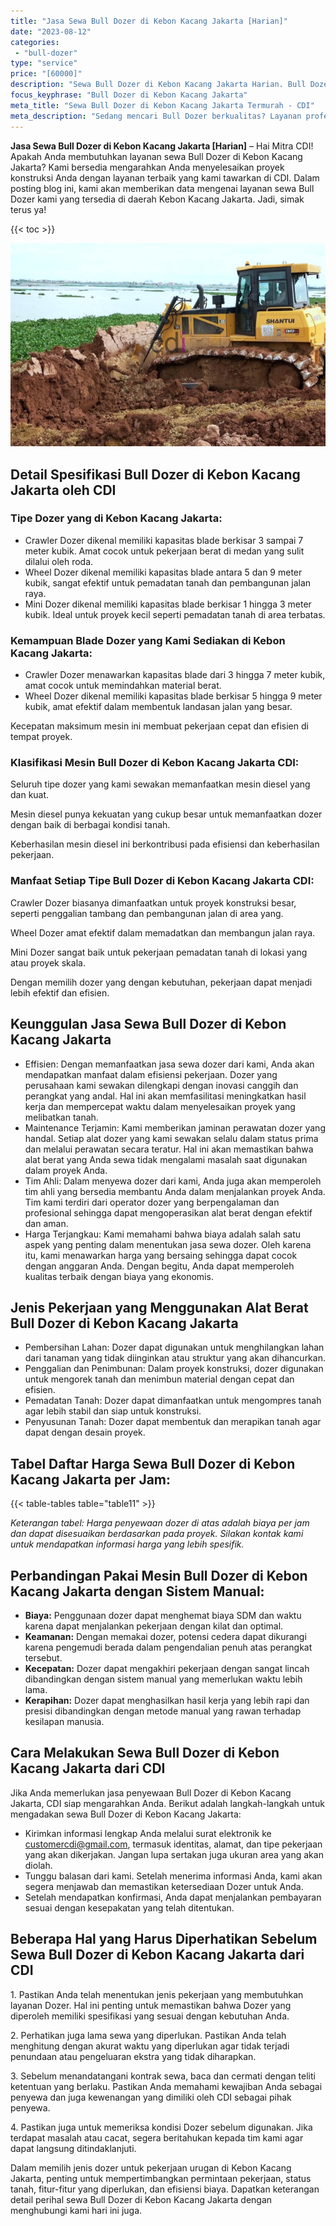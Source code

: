 ```yaml
---
title: "Jasa Sewa Bull Dozer di Kebon Kacang Jakarta [Harian]"
date: "2023-08-12"
categories:
 - "bull-dozer"
type: "service"
price: "[60000]"
description: "Sewa Bull Dozer di Kebon Kacang Jakarta Harian. Bull Dozer unggulan untuk kebutuhan proyek konstruksi dengan performa superior. Hubungi kami untuk informasi lebih detail."
focus_keyphrase: "Bull Dozer di Kebon Kacang Jakarta"
meta_title: "Sewa Bull Dozer di Kebon Kacang Jakarta Termurah - CDI"
meta_description: "Sedang mencari Bull Dozer berkualitas? Layanan profesional kami siap melayani dengan penawaran terbaik. Segera hubungi kami."
---
```


**Jasa Sewa Bull Dozer di Kebon Kacang Jakarta [Harian]** – Hai Mitra CDI! Apakah Anda membutuhkan layanan sewa Bull Dozer di Kebon Kacang Jakarta? Kami bersedia mengarahkan Anda menyelesaikan proyek konstruksi Anda dengan layanan terbaik yang kami tawarkan di CDI. Dalam posting blog ini, kami akan memberikan data mengenai layanan sewa Bull Dozer kami yang tersedia di daerah Kebon Kacang Jakarta. Jadi, simak terus ya!

{{< toc >}}

![Jasa Sewa Bull Dozer di Kebon Kacang Jakarta [Harian]](/images/bull-dozer/bull-dozer-14.jpg)

## Detail Spesifikasi Bull Dozer di Kebon Kacang Jakarta oleh CDI

### Tipe Dozer yang di Kebon Kacang Jakarta:

*   Crawler Dozer dikenal memiliki kapasitas blade berkisar 3 sampai 7 meter kubik. Amat cocok untuk pekerjaan berat di medan yang sulit dilalui oleh roda.
*   Wheel Dozer dikenal memiliki kapasitas blade antara 5 dan 9 meter kubik, sangat efektif untuk pemadatan tanah dan pembangunan jalan raya.
*   Mini Dozer dikenal memiliki kapasitas blade berkisar 1 hingga 3 meter kubik. Ideal untuk proyek kecil seperti pemadatan tanah di area terbatas.

### Kemampuan Blade Dozer yang Kami Sediakan di Kebon Kacang Jakarta:

*   Crawler Dozer menawarkan kapasitas blade dari 3 hingga 7 meter kubik, amat cocok untuk memindahkan material berat.
*   Wheel Dozer dikenal memiliki kapasitas blade berkisar 5 hingga 9 meter kubik, amat efektif dalam membentuk landasan jalan yang besar.

Kecepatan maksimum mesin ini membuat pekerjaan cepat dan efisien di tempat proyek.

### Klasifikasi Mesin Bull Dozer di Kebon Kacang Jakarta CDI:

Seluruh tipe dozer yang kami sewakan memanfaatkan mesin diesel yang dan kuat.

Mesin diesel punya kekuatan yang cukup besar untuk memanfaatkan dozer dengan baik di berbagai kondisi tanah.

Keberhasilan mesin diesel ini berkontribusi pada efisiensi dan keberhasilan pekerjaan.

### Manfaat Setiap Tipe Bull Dozer di Kebon Kacang Jakarta CDI:

Crawler Dozer biasanya dimanfaatkan untuk proyek konstruksi besar, seperti penggalian tambang dan pembangunan jalan di area yang.

Wheel Dozer amat efektif dalam memadatkan dan membangun jalan raya.

Mini Dozer sangat baik untuk pekerjaan pemadatan tanah di lokasi yang atau proyek skala.

Dengan memilih dozer yang dengan kebutuhan, pekerjaan dapat menjadi lebih efektif dan efisien.

## Keunggulan Jasa Sewa Bull Dozer di Kebon Kacang Jakarta

*   Effisien: Dengan memanfaatkan jasa sewa dozer dari kami, Anda akan mendapatkan manfaat dalam efisiensi pekerjaan. Dozer yang perusahaan kami sewakan dilengkapi dengan inovasi canggih dan perangkat yang andal. Hal ini akan memfasilitasi meningkatkan hasil kerja dan mempercepat waktu dalam menyelesaikan proyek yang melibatkan tanah.
*   Maintenance Terjamin: Kami memberikan jaminan perawatan dozer yang handal. Setiap alat dozer yang kami sewakan selalu dalam status prima dan melalui perawatan secara teratur. Hal ini akan memastikan bahwa alat berat yang Anda sewa tidak mengalami masalah saat digunakan dalam proyek Anda.
*   Tim Ahli: Dalam menyewa dozer dari kami, Anda juga akan memperoleh tim ahli yang bersedia membantu Anda dalam menjalankan proyek Anda. Tim kami terdiri dari operator dozer yang berpengalaman dan profesional sehingga dapat mengoperasikan alat berat dengan efektif dan aman.
*   Harga Terjangkau: Kami memahami bahwa biaya adalah salah satu aspek yang penting dalam menentukan jasa sewa dozer. Oleh karena itu, kami menawarkan harga yang bersaing sehingga dapat cocok dengan anggaran Anda. Dengan begitu, Anda dapat memperoleh kualitas terbaik dengan biaya yang ekonomis.

## Jenis Pekerjaan yang Menggunakan Alat Berat Bull Dozer di Kebon Kacang Jakarta

*   Pembersihan Lahan: Dozer dapat digunakan untuk menghilangkan lahan dari tanaman yang tidak diinginkan atau struktur yang akan dihancurkan.
*   Penggalian dan Penimbunan: Dalam proyek konstruksi, dozer digunakan untuk mengorek tanah dan menimbun material dengan cepat dan efisien.
*   Pemadatan Tanah: Dozer dapat dimanfaatkan untuk mengompres tanah agar lebih stabil dan siap untuk konstruksi.
*   Penyusunan Tanah: Dozer dapat membentuk dan merapikan tanah agar dapat dengan desain proyek.

## Tabel Daftar Harga Sewa Bull Dozer di Kebon Kacang Jakarta per Jam:

{{< table-tables table="table11" >}}

_Keterangan tabel: Harga penyewaan dozer di atas adalah biaya per jam dan dapat disesuaikan berdasarkan pada proyek. Silakan kontak kami untuk mendapatkan informasi harga yang lebih spesifik._

## Perbandingan Pakai Mesin Bull Dozer di Kebon Kacang Jakarta dengan Sistem Manual:

*   **Biaya:** Penggunaan dozer dapat menghemat biaya SDM dan waktu karena dapat menjalankan pekerjaan dengan kilat dan optimal.
*   **Keamanan:** Dengan memakai dozer, potensi cedera dapat dikurangi karena pengemudi berada dalam pengendalian penuh atas perangkat tersebut.
*   **Kecepatan:** Dozer dapat mengakhiri pekerjaan dengan sangat lincah dibandingkan dengan sistem manual yang memerlukan waktu lebih lama.
*   **Kerapihan:** Dozer dapat menghasilkan hasil kerja yang lebih rapi dan presisi dibandingkan dengan metode manual yang rawan terhadap kesilapan manusia.

## Cara Melakukan Sewa Bull Dozer di Kebon Kacang Jakarta dari CDI

Jika Anda memerlukan jasa penyewaan Bull Dozer di Kebon Kacang Jakarta, CDI siap mengarahkan Anda. Berikut adalah langkah-langkah untuk mengadakan sewa Bull Dozer di Kebon Kacang Jakarta:

*   Kirimkan informasi lengkap Anda melalui surat elektronik ke customercdi@gmail.com, termasuk identitas, alamat, dan tipe pekerjaan yang akan dikerjakan. Jangan lupa sertakan juga ukuran area yang akan diolah.
*   Tunggu balasan dari kami. Setelah menerima informasi Anda, kami akan segera menjawab dan memastikan ketersediaan Dozer untuk Anda.
*   Setelah mendapatkan konfirmasi, Anda dapat menjalankan pembayaran sesuai dengan kesepakatan yang telah ditentukan.

## Beberapa Hal yang Harus Diperhatikan Sebelum Sewa Bull Dozer di Kebon Kacang Jakarta dari CDI

1\.  Pastikan Anda telah menentukan jenis pekerjaan yang membutuhkan layanan Dozer. Hal ini penting untuk memastikan bahwa Dozer yang diperoleh memiliki spesifikasi yang sesuai dengan kebutuhan Anda.

2\.  Perhatikan juga lama sewa yang diperlukan. Pastikan Anda telah menghitung dengan akurat waktu yang diperlukan agar tidak terjadi penundaan atau pengeluaran ekstra yang tidak diharapkan.

3\.  Sebelum menandatangani kontrak sewa, baca dan cermati dengan teliti ketentuan yang berlaku. Pastikan Anda memahami kewajiban Anda sebagai penyewa dan juga kewenangan yang dimiliki oleh CDI sebagai pihak penyewa.

4\.  Pastikan juga untuk memeriksa kondisi Dozer sebelum digunakan. Jika terdapat masalah atau cacat, segera beritahukan kepada tim kami agar dapat langsung ditindaklanjuti.

Dalam memilih jenis dozer untuk pekerjaan urugan di Kebon Kacang Jakarta, penting untuk mempertimbangkan permintaan pekerjaan, status tanah, fitur-fitur yang diperlukan, dan efisiensi biaya. Dapatkan keterangan detail perihal sewa Bull Dozer di Kebon Kacang Jakarta dengan menghubungi kami hari ini juga.